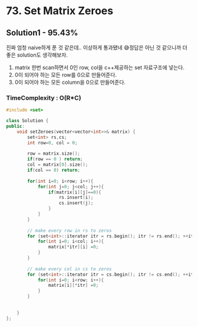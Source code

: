 # 73. Set Matrix Zeroes

## Solution1 - 95.43%

진짜 엄청 naive하게 푼 것 같은데.. 이상하게 통과됐네 😅정답은 아닌 것 같으니까 더 좋은 solution도 생각해보자.

1. matrix 한번 scan하면서 0인 row, col을 c++제공하는 set 자료구조에 넣는다. 
1. 0이 되어야 하는 모든 row를 0으로 만들어준다.
1. 0이 되어야 하는 모든 column을 0으로 만들어준다.

### TimeComplexity : O(R*C) 

```cpp
#include <set>

class Solution {
public:
    void setZeroes(vector<vector<int>>& matrix) {
        set<int> rs,cs;
        int row=0, col = 0;
        
        row = matrix.size();
        if(row == 0 ) return;
        col = matrix[0].size();
        if(col == 0) return;
        
        for(int i=0; i<row; i++){
            for(int j=0; j<col; j++){
                if(matrix[i][j]==0){
                    rs.insert(i);
                    cs.insert(j);
                }
            }
        }
        
        // make every row in rs to zeros
        for (set<int>::iterator itr = rs.begin(); itr != rs.end(); ++itr) {
            for(int i=0; i<col; i++){
                matrix[*itr][i] =0;
            }
        }
        
        // make every col in cs to zeros
        for (set<int>::iterator itr = cs.begin(); itr != cs.end(); ++itr) {
            for(int i=0; i<row; i++){
                matrix[i][*itr] =0;
            }
        }
        
        
    }
};
```